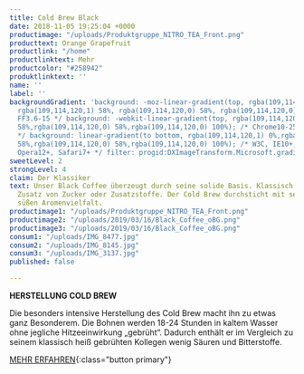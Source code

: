 ```yaml
---
title: Cold Brew Black
date: 2018-11-05 19:25:04 +0000
productimage: "/uploads/Produktgruppe_NITRO_TEA_Front.png"
producttext: Orange Grapefruit
productlink: "/home"
productlinktext: Mehr
productcolor: "#258942"
produktlinktext: ''
name: ''
label: ''
backgroundGradient: 'background: -moz-linear-gradient(top, rgba(109,114,120,1) 0%,
  rgba(109,114,120,1) 58%, rgba(109,114,120,0) 58%, rgba(109,114,120,0) 100%); /*
  FF3.6-15 */ background: -webkit-linear-gradient(top, rgba(109,114,120,1) 0%,rgba(109,114,120,1)
  58%,rgba(109,114,120,0) 58%,rgba(109,114,120,0) 100%); /* Chrome10-25,Safari5.1-6
  */ background: linear-gradient(to bottom, rgba(109,114,120,1) 0%,rgba(109,114,120,1)
  58%,rgba(109,114,120,0) 58%,rgba(109,114,120,0) 100%); /* W3C, IE10+, FF16+, Chrome26+,
  Opera12+, Safari7+ */ filter: progid:DXImageTransform.Microsoft.gradient( startColorstr='
sweetLevel: 2
strongLevel: 4
claim: Der Klassiker
text: Unser Black Coffee überzeugt durch seine solide Basis. Klassisch Schwarz ohne
  Zusatz von Zucker oder Zusatzstoffe. Der Cold Brew durchsticht mit seiner natürlich
  süßen Aromenvielfalt.
productimage1: "/uploads/Produktgruppe_NITRO_TEA_Front.png"
productimage2: "/uploads/2019/03/16/Black_Coffee_oBG.png"
productimage3: "/uploads/2019/03/16/Black_Coffee_oBG.png"
consum1: "/uploads/IMG_8477.jpg"
consum2: "/uploads/IMG_8145.jpg"
consum3: "/uploads/IMG_3137.jpg"
published: false

---
```

**HERSTELLUNG COLD BREW**

Die besonders intensive Herstellung des Cold Brew macht ihn zu etwas ganz Besonderem. Die Bohnen werden 18-24 Stunden in kaltem Wasser ohne jegliche Hitzeeinwirkung „gebrüht“. Dadurch enthält er im Vergleich zu seinem klassisch heiß gebrühten Kollegen wenig Säuren und Bitterstoffe.

[MEHR ERFAHREN](https://dock-18.de/events/herkunft/){:class="button primary"}
